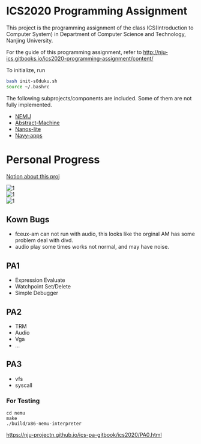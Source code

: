 # ICS2020 Programming Assignment

This project is the programming assignment of the class ICS(Introduction to Computer System)
in Department of Computer Science and Technology, Nanjing University.

For the guide of this programming assignment,
refer to http://nju-ics.gitbooks.io/ics2020-programming-assignment/content/

To initialize, run
```bash
bash init-s0duku.sh
source ~/.bashrc
```

The following subprojects/components are included. Some of them are not fully implemented.
* [NEMU](https://github.com/NJU-ProjectN/nemu)
* [Abstract-Machine](https://github.com/NJU-ProjectN/abstract-machine)
* [Nanos-lite](https://github.com/NJU-ProjectN/nanos-lite)
* [Navy-apps](https://github.com/NJU-ProjectN/navy-apps)


# Personal Progress

[Notion about this proj](https://tough-close-477.notion.site/PA-775201eea91a49538eb2979f439678d5)

![1](https://raw.githubusercontent.com/s0duku/ics2020-s0duku/main/examples/1.png)  
![1](https://raw.githubusercontent.com/s0duku/ics2020-s0duku/main/examples/2.png)   
![1](https://raw.githubusercontent.com/s0duku/ics2020-s0duku/main/examples/3.png)  

## Kown Bugs
* fceux-am can not run with audio, this looks like the orginal AM has some problem deal with divd.
* audio play some times works not normal, and may have noise. 

## PA1
* Expression Evaluate 
* Watchpoint Set/Delete
* Simple Debugger

## PA2
* TRM
* Audio
* Vga
* ...

## PA3
* vfs
* syscall

### For Testing

```
cd nemu
make
./build/x86-nemu-interpreter
```
https://nju-projectn.github.io/ics-pa-gitbook/ics2020/PA0.html
